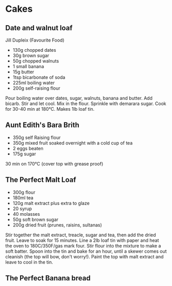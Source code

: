 # Cakes

## Date and walnut loaf 
Jill Dupleix (Favourite Food)

* 130g chopped dates
* 30g brown sugar
* 50g chopped walnuts
* 1 small banana
* 15g butter
* 1tsp bicarbonate of soda
* 225ml boiling water
* 200g self-raising flour

Pour boiling water over dates, sugar, walnuts, banana and butter. Add bicarb. Stir and let cool. Mix in the flour. Sprinkle with demarara sugar. Cook for 30-40 min at 180°C. Makes 1lb loaf tin.

## Aunt Edith's Bara Brith

* 350g self Raising flour
* 350g mixed fruit soaked overnight with a cold cup of tea
* 2 eggs beaten
* 175g sugar

30 min on 170°C (cover top with grease proof)

## The Perfect Malt Loaf

* 300g flour
* 180ml tea
* 120g malt extract plus extra to glaze
* 20 syrup
* 40 molasses
* 50g soft brown sugar
* 200g dried fruit (prunes, raisins, sultanas) 


Stir together the malt extract, treacle, sugar and tea, then add the dried fruit. Leave to soak for 15 minutes.
Line a 2lb loaf tin with paper and heat the oven to 180C/350F/gas mark four.
Stir flour into the mixture to make a soft batter. Spoon into the tin and bake for an hour, until a skewer comes out cleanish (the top will bow, don't worry!).
Paint the top with malt extract and leave to cool in the tin.

## The Perfect Banana bread
